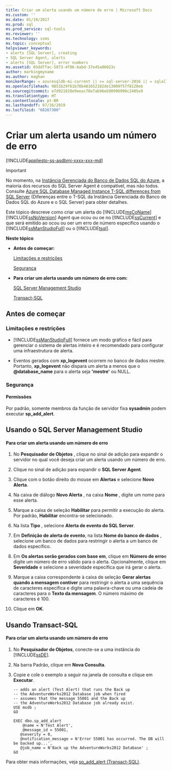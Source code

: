 ```yaml
---
title: Criar um alerta usando um número de erro | Microsoft Docs
ms.custom: ''
ms.date: 01/19/2017
ms.prod: sql
ms.prod_service: sql-tools
ms.reviewer: ''
ms.technology: ssms
ms.topic: conceptual
helpviewer_keywords:
- alerts [SQL Server], creating
- SQL Server Agent, alerts
- alerts [SQL Server], error numbers
ms.assetid: 03dd7fac-5073-4f86-babd-37e45a86023c
author: markingmyname
ms.author: maghan
monikerRange: = azuresqldb-mi-current || >= sql-server-2016 || = sqlallproducts-allversions
ms.openlocfilehash: 9851b29f61b78b481652182de13009f57f8120eb
ms.sourcegitcommit: e7d921828e9eeac78e7ab96eb90996990c2405e9
ms.translationtype: HT
ms.contentlocale: pt-BR
ms.lasthandoff: 07/16/2019
ms.locfileid: "68267300"
---
```

# <a name="create-an-alert-using-an-error-number"></a>Criar um alerta usando um número de erro
[!INCLUDE[appliesto-ss-asdbmi-xxxx-xxx-md](../../includes/appliesto-ss-asdbmi-xxxx-xxx-md.md)]

> [!IMPORTANT]  
> No momento, na [Instância Gerenciada do Banco de Dados SQL do Azure](https://docs.microsoft.com/azure/sql-database/sql-database-managed-instance), a maioria dos recursos do SQL Server Agent é compatível, mas não todos. Consulte [Azure SQL Database Managed Instance T-SQL differences from SQL Server](https://docs.microsoft.com/azure/sql-database/sql-database-managed-instance-transact-sql-information#sql-server-agent) (Diferenças entre o T-SQL da Instância Gerenciada do Banco de Dados SQL do Azure e o SQL Server) para obter detalhes.

Este tópico descreve como criar um alerta do [!INCLUDE[msCoName](../../includes/msconame_md.md)] [!INCLUDE[ssNoVersion](../../includes/ssnoversion-md.md)] Agent que ocou ou oe no [!INCLUDE[ssCurrent](../../includes/sscurrent-md.md)] e que será emitido ao ocou ou oer um erro de número específico usando o [!INCLUDE[ssManStudioFull](../../includes/ssmanstudiofull-md.md)] ou o [!INCLUDE[tsql](../../includes/tsql-md.md)].  
  
**Neste tópico**  
  
-   **Antes de começar:**  
  
    [Limitações e restrições](#Restrictions)  
  
    [Segurança](#Security)  
  
-   **Para criar um alerta usando um número de erro com:**  
  
    [SQL Server Management Studio](#SSMSProcedure)  
  
    [Transact-SQL](#TsqlProcedure)  
  
## <a name="BeforeYouBegin"></a>Antes de começar  
  
### <a name="Restrictions"></a>Limitações e restrições  
  
-   [!INCLUDE[ssManStudioFull](../../includes/ssmanstudiofull-md.md)] fornece um modo gráfico e fácil para gerenciar o sistema de alertas inteiro e é recomendado para configurar uma infraestrutura de alerta.  
  
-   Eventos gerados com **xp_logevent** ocorrem no banco de dados mestre. Portanto, **xp_logevent** não dispara um alerta a menos que o **@database_name** para o alerta seja **'mestre'** ou NULL.  
  
### <a name="Security"></a>Segurança  
  
#### <a name="Permissions"></a>Permissões  
Por padrão, somente membros da função de servidor fixa **sysadmin** podem executar **sp_add_alert**.  
  
## <a name="SSMSProcedure"></a>Usando o SQL Server Management Studio  
  
#### <a name="to-create-an-alert-using-an-error-number"></a>Para criar um alerta usando um número de erro  
  
1.  No **Pesquisador de Objetos** , clique no sinal de adição para expandir o servidor no qual você deseja criar um alerta usando um número de erro.  
  
2.  Clique no sinal de adição para expandir o **SQL Server Agent**.  
  
3.  Clique com o botão direito do mouse em **Alertas** e selecione **Novo Alerta**.  
  
4.  Na caixa de diálogo **Novo Alerta** , na caixa **Nome** , digite um nome para esse alerta.  
  
5.  Marque a caixa de seleção **Habilitar** para permitir a execução do alerta. Por padrão, **Habilitar** encontra-se selecionado.  
  
6.  Na lista **Tipo** , selecione **Alerta de evento do SQL Server**.  
  
7.  Em **Definição de alerta de evento**, na lista **Nome do banco de dados** , selecione um banco de dados para restringir o alerta a um banco de dados específico.  
  
8.  Em **Os alertas serão gerados com base em**, clique em **Número de erro**e digite um número de erro válido para o alerta. Opcionalmente, clique em **Severidade** e selecione a severidade específica que irá gerar o alerta.  
  
9. Marque a caixa correspondente à caixa de seleção **Gerar alertas quando a mensagem contiver** para restringir o alerta a uma sequência de caracteres específica e digite uma palavra-chave ou uma cadeia de caracteres para o **Texto da mensagem**. O número máximo de caracteres é 100.  
  
10. Clique em **OK**.  
  
## <a name="TsqlProcedure"></a>Usando Transact-SQL  
  
#### <a name="to-create-an-alert-using-an-error-number"></a>Para criar um alerta usando um número de erro  
  
1.  No **Pesquisador de Objetos**, conecte-se a uma instância do [!INCLUDE[ssDE](../../includes/ssde_md.md)].  
  
2.  Na barra Padrão, clique em **Nova Consulta**.  
  
3.  Copie e cole o exemplo a seguir na janela de consulta e clique em **Executar**.  
  
    ```  
    -- adds an alert (Test Alert) that runs the Back up
    -- the AdventureWorks2012 Database job when fired   
    -- assumes that the message 55001 and the Back up
    -- the AdventureWorks2012 Database job already exist.  
    USE msdb ;  
    GO  
  
    EXEC dbo.sp_add_alert  
        @name = N'Test Alert',  
        @message_id = 55001,   
       @severity = 0,   
       @notification_message = N'Error 55001 has occurred. The DB will be backed up...',   
       @job_name = N'Back up the AdventureWorks2012 Database' ;  
    GO  
    ```  
  
Para obter mais informações, veja [sp_add_alert (Transact-SQL)](https://msdn.microsoft.com/d9b41853-e22d-4813-a79f-57efb4511f09).  
  
